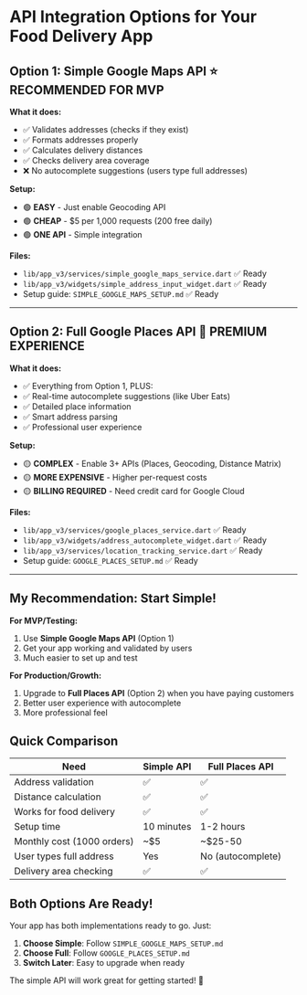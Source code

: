# API Integration Options for Your Food Delivery App

## Option 1: Simple Google Maps API ⭐ **RECOMMENDED FOR MVP**

**What it does:**
- ✅ Validates addresses (checks if they exist)
- ✅ Formats addresses properly 
- ✅ Calculates delivery distances
- ✅ Checks delivery area coverage
- ❌ No autocomplete suggestions (users type full addresses)

**Setup:**
- 🟢 **EASY** - Just enable Geocoding API
- 🟢 **CHEAP** - $5 per 1,000 requests (200 free daily)
- 🟢 **ONE API** - Simple integration

**Files:**
- `lib/app_v3/services/simple_google_maps_service.dart` ✅ Ready
- `lib/app_v3/widgets/simple_address_input_widget.dart` ✅ Ready
- Setup guide: `SIMPLE_GOOGLE_MAPS_SETUP.md` ✅ Ready

---

## Option 2: Full Google Places API 🚀 **PREMIUM EXPERIENCE**

**What it does:**
- ✅ Everything from Option 1, PLUS:
- ✅ Real-time autocomplete suggestions (like Uber Eats)
- ✅ Detailed place information
- ✅ Smart address parsing
- ✅ Professional user experience

**Setup:**
- 🟡 **COMPLEX** - Enable 3+ APIs (Places, Geocoding, Distance Matrix)
- 🟡 **MORE EXPENSIVE** - Higher per-request costs
- 🟡 **BILLING REQUIRED** - Need credit card for Google Cloud

**Files:**
- `lib/app_v3/services/google_places_service.dart` ✅ Ready
- `lib/app_v3/widgets/address_autocomplete_widget.dart` ✅ Ready  
- `lib/app_v3/services/location_tracking_service.dart` ✅ Ready
- Setup guide: `GOOGLE_PLACES_SETUP.md` ✅ Ready

---

## My Recommendation: Start Simple! 

**For MVP/Testing:**
1. Use **Simple Google Maps API** (Option 1)
2. Get your app working and validated by users
3. Much easier to set up and test

**For Production/Growth:**
1. Upgrade to **Full Places API** (Option 2) when you have paying customers
2. Better user experience with autocomplete
3. More professional feel

## Quick Comparison

| Need | Simple API | Full Places API |
|------|------------|----------------|
| Address validation | ✅ | ✅ |
| Distance calculation | ✅ | ✅ |
| Works for food delivery | ✅ | ✅ |
| Setup time | 10 minutes | 1-2 hours |
| Monthly cost (1000 orders) | ~$5 | ~$25-50 |
| User types full address | Yes | No (autocomplete) |
| Delivery area checking | ✅ | ✅ |

## Both Options Are Ready!

Your app has both implementations ready to go. Just:

1. **Choose Simple**: Follow `SIMPLE_GOOGLE_MAPS_SETUP.md`
2. **Choose Full**: Follow `GOOGLE_PLACES_SETUP.md`  
3. **Switch Later**: Easy to upgrade when ready

The simple API will work great for getting started! 🎯
